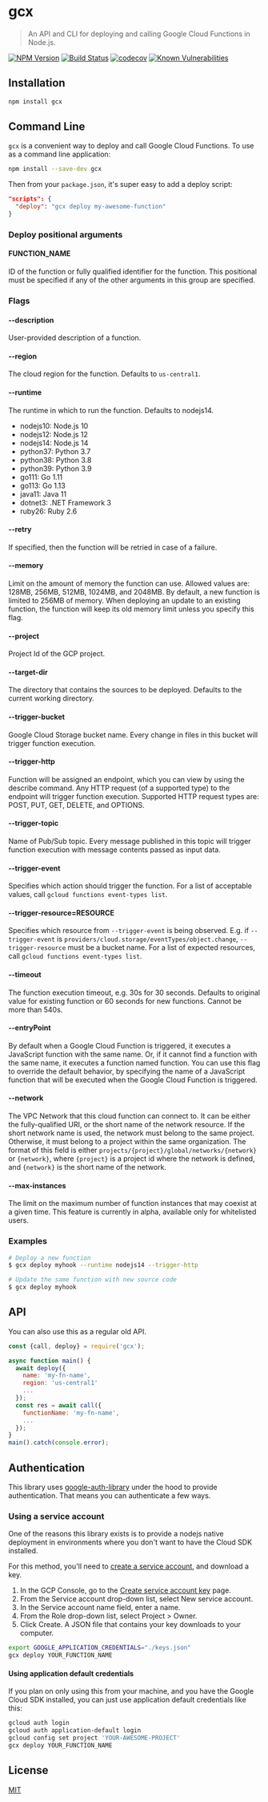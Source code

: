 # gcx

> An API and CLI for deploying and calling Google Cloud Functions in Node.js.

[![NPM Version](https://img.shields.io/npm/v/gcx.svg)](https://npmjs.org/package/gcx)
[![Build Status](https://github.com/JustinBeckwith/gcx/actions/workflows/ci.yaml/badge.svg?branch=main)](https://github.com/JustinBeckwith/gcx/actions)
[![codecov](https://codecov.io/gh/JustinBeckwith/gcx/branch/main/graph/badge.svg)](https://codecov.io/gh/JustinBeckwith/gcx)
[![Known Vulnerabilities](https://snyk.io/test/github/JustinBeckwith/gcx/badge.svg)](https://snyk.io/test/github/JustinBeckwith/gcx)

## Installation

```sh
npm install gcx
```

## Command Line

`gcx` is a convenient way to deploy and call Google Cloud Functions.  To use as a command line application:

```sh
npm install --save-dev gcx
```

Then from your `package.json`, it's super easy to add a deploy script:

```json
"scripts": {
  "deploy": "gcx deploy my-awesome-function"
}
```

### Deploy positional arguments

#### FUNCTION_NAME

ID of the function or fully qualified identifier for the function. This positional must be specified if any of the other arguments in this group are specified.

### Flags

#### --description

User-provided description of a function.

#### --region

The cloud region for the function.  Defaults to `us-central1`.

#### --runtime

The runtime in which to run the function. Defaults to nodejs14.

- nodejs10: Node.js 10
- nodejs12: Node.js 12
- nodejs14: Node.js 14
- python37: Python 3.7
- python38: Python 3.8
- python39: Python 3.9
- go111: Go 1.11
- go113: Go 1.13
- java11: Java 11
- dotnet3: .NET Framework 3
- ruby26: Ruby 2.6

#### --retry

If specified, then the function will be retried in case of a failure.

#### --memory

Limit on the amount of memory the function can use.
Allowed values are: 128MB, 256MB, 512MB, 1024MB, and 2048MB. By
default, a new function is limited to 256MB of memory. When deploying
an update to an existing function, the function will keep its old
memory limit unless you specify this flag.

#### --project

Project Id of the GCP project.

#### --target-dir

The directory that contains the sources to be deployed.  Defaults to the
current working directory.

#### --trigger-bucket

Google Cloud Storage bucket name. Every change in files in this
bucket will trigger function execution.

#### --trigger-http

Function will be assigned an endpoint, which you can view by using
the describe command. Any HTTP request (of a supported type) to the
endpoint will trigger function execution. Supported HTTP request
types are: POST, PUT, GET, DELETE, and OPTIONS.

#### --trigger-topic

Name of Pub/Sub topic. Every message published in this topic will
trigger function execution with message contents passed as input
data.

#### --trigger-event

Specifies which action should trigger the function. For a list of
acceptable values, call `gcloud functions event-types list`.

#### --trigger-resource=RESOURCE

Specifies which resource from `--trigger-event` is being observed. E.g.
if `--trigger-event` is `providers/cloud.storage/eventTypes/object.change`,
`--trigger-resource` must be a bucket name. For a list of expected resources,
call `gcloud functions event-types list`.

#### --timeout

The function execution timeout, e.g. 30s for 30 seconds. Defaults to
original value for existing function or 60 seconds for new functions.
Cannot be more than 540s.

#### --entryPoint

By default when a Google Cloud Function is triggered, it executes a
JavaScript function with the same name. Or, if it cannot find a
function with the same name, it executes a function named function. You
can use this flag to override the default behavior, by specifying the
name of a JavaScript function that will be executed when the Google
Cloud Function is triggered.

#### --network

The VPC Network that this cloud function can connect to. It can be
either the fully-qualified URI, or the short name of the network
resource. If the short network name is used, the network must belong
to the same project. Otherwise, it must belong to a project within the
same organization. The format of this field is either
`projects/{project}/global/networks/{network}` or `{network}`, where
`{project}` is a project id where the network is defined, and
`{network}` is the short name of the network.

#### --max-instances

The limit on the maximum number of function instances that may coexist
at a given time. This feature is currently in alpha, available only
for whitelisted users.

### Examples

```sh
# Deploy a new function
$ gcx deploy myhook --runtime nodejs14 --trigger-http

# Update the same function with new source code
$ gcx deploy myhook
```

## API

You can also use this as a regular old API.

```js
const {call, deploy} = require('gcx');

async function main() {
  await deploy({
    name: 'my-fn-name',
    region: 'us-central1'
    ...
  });
  const res = await call({
    functionName: 'my-fn-name',
    ...
  });
}
main().catch(console.error);
```

## Authentication

This library uses [google-auth-library](https://www.npmjs.com/package/google-auth-library) under the hood to provide authentication.  That means you can authenticate a few ways.

### Using a service account

One of the reasons this library exists is to provide a nodejs native deployment in environments where you don't want to have the Cloud SDK installed.

For this method, you'll need to [create a service account](https://cloud.google.com/docs/authentication/getting-started), and download a key.

1. In the GCP Console, go to the [Create service account key](https://console.cloud.google.com/apis/credentials/serviceaccountkey?_ga=2.44822625.-475179053.1491320180) page.
1. From the Service account drop-down list, select New service account.
1. In the Service account name field, enter a name.
1. From the Role drop-down list, select Project > Owner.
1. Click Create. A JSON file that contains your key downloads to your computer.

```sh
export GOOGLE_APPLICATION_CREDENTIALS="./keys.json"
gcx deploy YOUR_FUNCTION_NAME
```

#### Using application default credentials

If you plan on only using this from your machine, and you have the Google Cloud SDK installed, you can just use application default credentials like this:

```sh
gcloud auth login
gcloud auth application-default login
gcloud config set project 'YOUR-AWESOME-PROJECT'
gcx deploy YOUR_FUNCTION_NAME
```

## License

[MIT](LICENSE)
